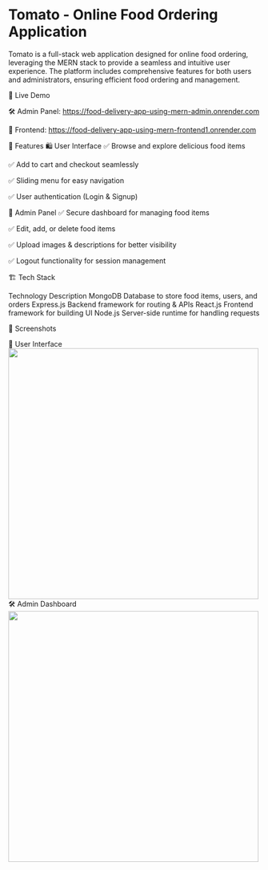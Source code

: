 # Tomato - Online Food Ordering Application

Tomato is a full-stack web application designed for online food ordering, leveraging the MERN stack to provide a seamless and intuitive user experience. The platform includes comprehensive features for both users and administrators, ensuring efficient food ordering and management.

🔗 Live Demo

🛠 Admin Panel: https://food-delivery-app-using-mern-admin.onrender.com

🍔 Frontend: https://food-delivery-app-using-mern-frontend1.onrender.com

🚀 Features
🛍 User Interface
✅ Browse and explore delicious food items

✅ Add to cart and checkout seamlessly

✅ Sliding menu for easy navigation

✅ User authentication (Login & Signup)

🔧 Admin Panel
✅ Secure dashboard for managing food items

✅ Edit, add, or delete food items

✅ Upload images & descriptions for better visibility

✅ Logout functionality for session management

🏗 Tech Stack

Technology	Description
MongoDB	Database to store food items, users, and orders
Express.js	Backend framework for routing & APIs
React.js	Frontend framework for building UI
Node.js	Server-side runtime for handling requests

📸 Screenshots

🎨 User Interface
<img src="C:\Users\ACER\Desktop\FrontEnd.jpg" width="500" />
🛠 Admin Dashboard
<img src="C:\Users\ACER\Desktop\Admin.jpg" width="500" />
